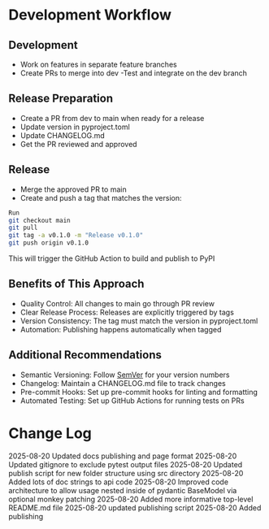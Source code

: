 
# Development Workflow

## Development

- Work on features in separate feature branches
- Create PRs to merge into dev
-Test and integrate on the dev branch

## Release Preparation

- Create a PR from dev to main when ready for a release
- Update version in pyproject.toml
- Update CHANGELOG.md
- Get the PR reviewed and approved

## Release

- Merge the approved PR to main
- Create and push a tag that matches the version:

```bash
Run
git checkout main
git pull
git tag -a v0.1.0 -m "Release v0.1.0"
git push origin v0.1.0
```

This will trigger the GitHub Action to build and publish to PyPI

## Benefits of This Approach

- Quality Control: All changes to main go through PR review
- Clear Release Process: Releases are explicitly triggered by tags
- Version Consistency: The tag must match the version in pyproject.toml
- Automation: Publishing happens automatically when tagged

## Additional Recommendations

- Semantic Versioning: Follow [SemVer](https://semver.org) for your version numbers
- Changelog: Maintain a CHANGELOG.md file to track changes
- Pre-commit Hooks: Set up pre-commit hooks for linting and formatting
- Automated Testing: Set up GitHub Actions for running tests on PRs

# Change Log

2025-08-20 Updated docs publishing and page format
2025-08-20 Updated gitignore to exclude pytest output files
2025-08-20 Updated publish script for new folder structure using src directory
2025-08-20 Added lots of doc strings to api code
2025-08-20 Improved code architecture to allow usage nested inside of pydantic BaseModel via optional monkey patching
2025-08-20 Added more informative top-level README.md file
2025-08-20 updated publishing script
2025-08-20 Added publishing
